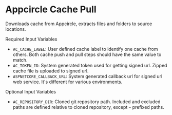 # Appcircle Cache Pull

Downloads cache from Appcircle, extracts files and folders to source locations.

Required Input Variables

- `AC_CACHE_LABEL`: User defined cache label to identify one cache from others. Both cache push and pull steps should have the same value to match.
- `AC_TOKEN_ID`: System generated token used for getting signed url. Zipped cache file is uploaded to signed url.
- `ASPNETCORE_CALLBACK_URL`: System generated callback url for signed url web service. It's different for various environments.

Optional Input Variables

- `AC_REPOSITORY_DIR`: Cloned git repository path. Included and excluded paths are defined relative to cloned repository, except `~` prefixed paths.
